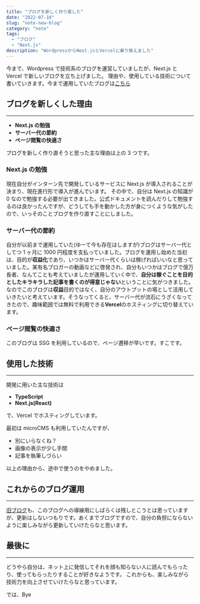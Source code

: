 ```yaml
---
title: "ブログを新しく作り直した"
date: "2022-07-10"
slug: "note-new-blog"
category: "note"
tags:
  - "ブログ"
  - "Next.js"
description: "WordpressからNext.jsとVercelに乗り換えました"
---
```


今まで、Wordpress で技術系のブログを運営していましたが、Next.js と Vercel で新しいブログを立ち上げました。
理由や、使用している技術について書いていきます。今まで運用していたブログは[こちら](https://www.bouzuyahonpo.com/)

## ブログを新しくした理由

---

- **Next.js の勉強**
- **サーバー代の節約**
- **ページ閲覧の快適さ**

ブログを新しく作り直そうと思った主な理由は上の 3 つです。

### Next.js の勉強

現在自分がインターン先で開発しているサービスに Next.js が導入されることが決まり、現在進行形で導入が進んでいます。
その中で、自分は Next.js の知識が 0 なので勉強する必要が出てきました。公式ドキュメントを読んだりして勉強するのは良かったんですが、どうしても手を動かした方が身につくような気がしたので、いっそのことブログを作り直すことにしました。

### サーバー代の節約

自分が以前まで運用していた(ゆーて今も存在はしますが)ブログはサーバー代としてつ 1 ヶ月に 1000 円程度を支払っていました。ブログを運用し始めた当初は、目的が**収益化**であり、いつかはサーバー代くらいは稼げればいいなと思っていました。某有名ブロガーの動画などに啓発され、自分もいつかはブログで億万長者、なんてことも考えていましたが運用していく中で、**自分は稼ぐことを目的としたキラキラした記事を書くのが得意じゃない**ということに気がつきました。なのでこのブログは**収益**目的ではなく、自分のアウトプットの場として活用していきたいと考えています。そうなってくると、サーバー代が流石にうざくなってきたので、趣味範囲では無料で利用できる**Vercel**のホスティングに切り替えています。

### ページ閲覧の快適さ

このブログは SSG を利用しているので、ページ遷移が早いです。すこです。

## 使用した技術

---

開発に用いた主な技術は

- **TypeScript**
- **Next.js(React)**

で、Vercel でホスティングしています。

最初は microCMS も利用していたんですが、

- 別にいらなくね？
- 画像の表示が少し手間
- 記事を執筆しづらい

以上の理由から、途中で使うのをやめました。

## これからのブログ運用

---

[旧ブログ](https://www.bouzuyahonpo.com/)も、このブログへの導線用にしばらくは残しとこうとは思っていますが、更新はしないつもりです。あくまでブログですので、自分の負担にならないように楽しみながら更新していけたらなと思います。

## 最後に

---

どうやら自分は、ネット上に発信してそれを顔も知らない人に読んでもらったり、使ってもらったりすることが好きなようです。
これからも、楽しみながら技術力を向上させていけたらなと思っています。

では、Bye
